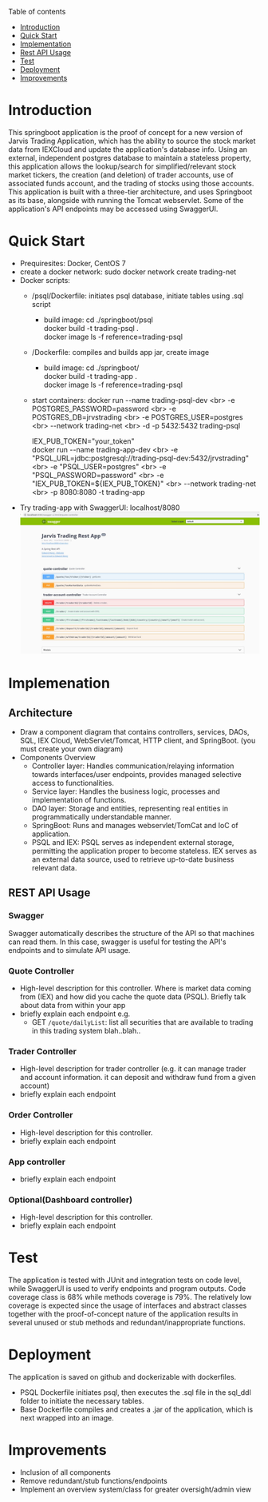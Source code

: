 Table of contents
* [Introduction](#Introduction)
* [Quick Start](#Quick_Start)
* [Implementation](#Implementation)
* [Rest API Usage](#Rest_API_Usage)
* [Test](#Test)
* [Deployment](#Deployment)
* [Improvements](#Improvements)

# Introduction
This springboot application is the proof of concept for a new version of Jarvis Trading Application, which has the ability to source the stock market data from IEXCloud and update the application's database info. Using an external, independent postgres database to maintain a stateless property, this application allows the lookup/search for simplified/relevant stock market tickers, the creation (and deletion) of trader accounts, use of associated funds account, and the trading of stocks using those accounts. This application is built with a three-tier architecture, and uses Springboot as its base, alongside with running the Tomcat webservlet. Some of the application's API endpoints may be accessed using SwaggerUI.

# Quick Start
- Prequiresites: Docker, CentOS 7
- create a docker network: sudo docker network create trading-net
- Docker scripts:
	- /psql/Dockerfile: initiates psql database, initiate tables using .sql script
		- build image:
			cd ./springboot/psql<br>
			docker build -t trading-psql .<br>
			docker image ls -f reference=trading-psql<br>
	- /Dockerfile: compiles and builds app jar, create image
		- build image:
			cd ./springboot/<br>
			docker build -t trading-app . <br>
			docker image ls -f reference=trading-psql <br>
  - start containers:
  	docker run --name trading-psql-dev \<br>
	-e POSTGRES_PASSWORD=password \<br>
	-e POSTGRES_DB=jrvstrading \<br>
	-e POSTGRES_USER=postgres \<br>
	--network trading-net \<br>
	-d -p 5432:5432 trading-psql<br>

	IEX_PUB_TOKEN="your_token"<br>
	docker run --name trading-app-dev \<br>
	-e "PSQL_URL=jdbc:postgresql://trading-psql-dev:5432/jrvstrading" \<br>
	-e "PSQL_USER=postgres" \<br>
	-e "PSQL_PASSWORD=password" \<br>
	-e "IEX_PUB_TOKEN=${IEX_PUB_TOKEN}" \<br>
	--network trading-net \<br>
	-p 8080:8080 -t trading-app<br>
- Try trading-app with SwaggerUI: localhost/8080
![Swagger UI Usage](src/SwaggerPreview.JPG)

# Implemenation
## Architecture
- Draw a component diagram that contains controllers, services, DAOs, SQL, IEX Cloud, WebServlet/Tomcat, HTTP client, and SpringBoot. (you must create your own diagram)
- Components Overview
  - Controller layer: Handles communication/relaying information towards interfaces/user endpoints, provides managed selective access to functionalities.
  - Service layer: Handles the business logic, processes and implementation of functions.
  - DAO layer: Storage and entities, representing real entities in programmatically understandable manner.
  - SpringBoot: Runs and manages webservlet/TomCat and IoC of application.
  - PSQL and IEX: PSQL serves as independent external storage, permitting the application proper to become stateless. IEX serves as an external data source, used to retrieve up-to-date business relevant data.

## REST API Usage
### Swagger
Swagger automatically describes the structure of the API so that machines can read them. In this case, swagger is useful for testing the API's endpoints and to simulate API usage.
### Quote Controller
- High-level description for this controller. Where is market data coming from (IEX) and how did you cache the quote data (PSQL). Briefly talk about data from within your app
- briefly explain each endpoint
  e.g.
  - GET `/quote/dailyList`: list all securities that are available to trading in this trading system blah..blah..
### Trader Controller
- High-level description for trader controller (e.g. it can manage trader and account information. it can deposit and withdraw fund from a given account)
- briefly explain each endpoint
### Order Controller
- High-level description for this controller.
- briefly explain each endpoint
### App controller
- briefly explain each endpoint
### Optional(Dashboard controller)
- High-level description for this controller.
- briefly explain each endpoint

# Test 
The application is tested with JUnit and integration tests on code level, while SwaggerUI is used to verify endpoints and program outputs. Code coverage class is 68% while methods coverage is 79%. The relatively low coverage is expected since the usage of interfaces and abstract classes together with the proof-of-concept nature of the application results in several unused or stub methods and redundant/inappropriate functions.

# Deployment
The application is saved on github and dockerizable with dockerfiles.
- PSQL Dockerfile initiates psql, then executes the .sql file in the sql_ddl folder to initiate the necessary tables. 
- Base Dockerfile compiles and creates a .jar of the application, which is next wrapped into an image.

# Improvements
- Inclusion of all components
- Remove redundant/stub functions/endpoints
- Implement an overview system/class for greater oversight/admin view
